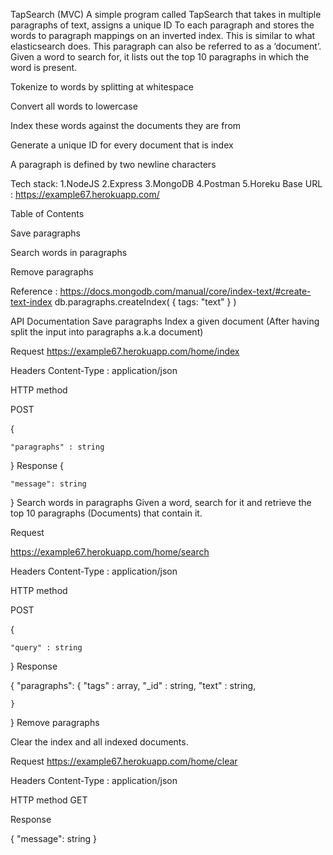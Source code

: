 TapSearch (MVC)
A simple program called TapSearch that takes in multiple paragraphs of text, assigns a unique ID To each paragraph and stores the words to paragraph mappings on an inverted index. This is similar to what elasticsearch does. This paragraph can also be referred to as a ‘document’. Given a word to search for, it lists out the top 10 paragraphs in which the word is present.

Tokenize to words by splitting at whitespace

Convert all words to lowercase

Index these words against the documents they are from

Generate a unique ID for every document that is index

A paragraph is defined by two newline characters

Tech stack:
1.NodeJS
2.Express
3.MongoDB
4.Postman
5.Horeku
Base URL : https://example67.herokuapp.com/

Table of Contents

Save paragraphs

Search words in paragraphs

Remove paragraphs

Reference : https://docs.mongodb.com/manual/core/index-text/#create-text-index
db.paragraphs.createIndex( { tags: "text" } )

API Documentation
Save paragraphs
Index a given document (After having split the input into paragraphs a.k.a document)

Request
https://example67.herokuapp.com/home/index

Headers
Content-Type : application/json

HTTP method

POST

{
    
    "paragraphs" : string
    
}
Response
{

    "message": string
    
}
Search words in paragraphs
Given a word, search for it and retrieve the top 10 paragraphs (Documents) that contain it.

Request

https://example67.herokuapp.com/home/search

Headers
Content-Type : application/json

HTTP method

POST

{

    "query" : string
    
}
Response

{
    "paragraphs": {
        "tags" : array,
        "_id" : string,
        "text" : string,
        
    }
}
Remove paragraphs

Clear the index and all indexed documents.

Request
https://example67.herokuapp.com/home/clear

Headers
Content-Type : application/json

HTTP method
GET

Response

{
    "message": string
}
